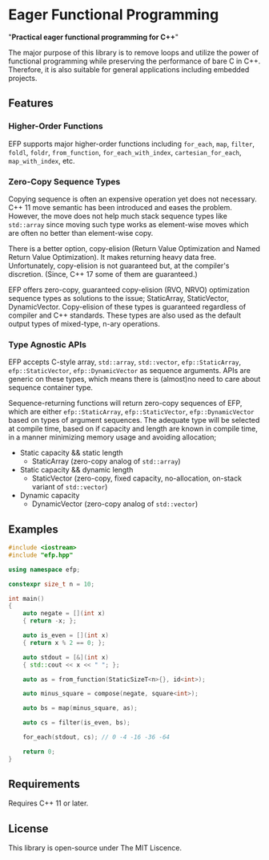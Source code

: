 # Eager Functional Programming

"**Practical eager functional programming for C++**" 

The major purpose of this library is to remove loops and utilize the power of functional programming while preserving the performance of bare C in C++. Therefore, it is also suitable for general applications including embedded projects.

## Features
### Higher-Order Functions
EFP supports major higher-order functions including `for_each`, `map`, `filter`, `foldl`, `foldr`, `from_function`, `for_each_with_index`, `cartesian_for_each`, `map_with_index`, etc.

### Zero-Copy Sequence Types
Copying sequence is often an expensive operation yet does not necessary. C++ 11 move semantic has been introduced and eases the problem. However, the move does not help much stack sequence types like `std::array` since moving such type works as element-wise moves which are often no better than element-wise copy.

There is a better option, copy-elision (Return Value Optimization and Named Return Value Optimization). It makes returning heavy data free. Unfortunately, copy-elision is not guaranteed but, at the compiler's discretion. (Since, C++ 17 some of them are guaranteed.)

EFP offers zero-copy, guaranteed copy-elision (RVO, NRVO) optimization sequence types as solutions to the issue; StaticArray, StaticVector, DynamicVector. Copy-elision of these types is guaranteed regardless of compiler and C++ standards. These types are also used as the default output types of mixed-type, n-ary operations.

### Type Agnostic APIs
EFP accepts C-style array, `std::array`, `std::vector`, `efp::StaticArray`, `efp::StaticVector`, `efp::DynamicVector` as sequence arguments. APIs are generic on these types, which means there is (almost)no need to care about sequence container type.  

Sequence-returning functions will return zero-copy sequences of EFP, which are either `efp::StaticArray`, `efp::StaticVector`, `efp::DynamicVector` based on types of argument sequences. The adequate type will be selected at compile time, based on if capacity and length are known in compile time, in a manner minimizing memory usage and avoiding allocation;
- Static capacity && static length
  - StaticArray (zero-copy analog of `std::array`)
- Static capacity && dynamic length
  - StaticVector (zero-copy, fixed capacity, no-allocation, on-stack variant of `std::vector`)
- Dynamic capacity
  - DynamicVector (zero-copy analog of `std::vector`)



## Examples
```cpp
#include <iostream>
#include "efp.hpp"

using namespace efp;

constexpr size_t n = 10;

int main()
{
    auto negate = [](int x)
    { return -x; };

    auto is_even = [](int x)
    { return x % 2 == 0; };

    auto stdout = [&](int x)
    { std::cout << x << " "; };

    auto as = from_function(StaticSizeT<n>{}, id<int>);

    auto minus_square = compose(negate, square<int>);

    auto bs = map(minus_square, as);

    auto cs = filter(is_even, bs);

    for_each(stdout, cs); // 0 -4 -16 -36 -64

    return 0;
}
```

## Requirements

Requires C++ 11 or later.

## License

This library is open-source under The MIT Liscence.
